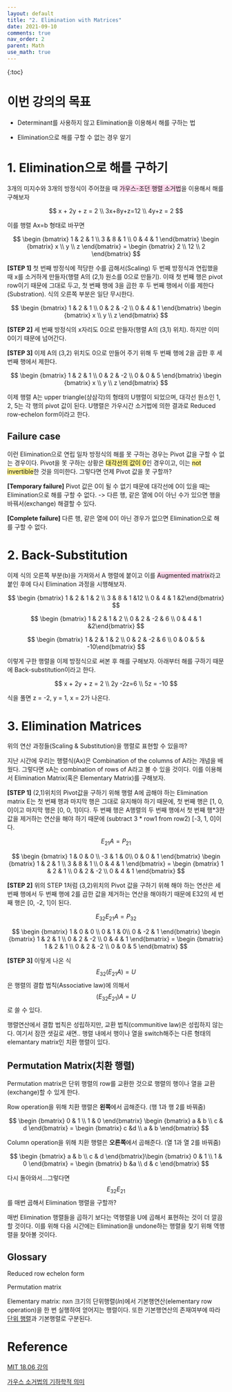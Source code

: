 ```yaml
---
layout: default
title: "2. Elimination with Matrices"
date: 2021-09-10
comments: true
nav_order: 2
parent: Math
use_math: true
---
```




{:toc} 



# 이번 강의의 목표

* Determinant를 사용하지 않고 Elimination을 이용해서 해를 구하는 법

* Elimination으로 해를 구할 수 없는 경우 알기



# **1. Elimination으로 해를 구하기**

<justify>

3개의 미지수와 3개의 방정식이 주어졌을 때 <span style="background:#FFD9EC">가우스-조던 행렬 소거법</span>을 이용해서 해를 구해보자


$$
x + 2y + z = 2 \\
3x+8y+z=12 \\
4y+z = 2
$$



이를 행렬 Ax=b 형태로 바꾸면



$$
\begin {bmatrix} 1 & 2 & 1 \\
3 & 8 & 1 \\
0 & 4 & 1 \end{bmatrix} \begin {bmatrix} x \\ y \\ z \end{bmatrix} = \begin {bmatrix} 2 \\ 12 \\ 2 \end{bmatrix}
$$



**[STEP 1]** 첫 번째 방정식에 적당한 수를 곱해서(Scaling) 두 번째 방정식과 연립했을 때 x를 소거하게 만들자(행렬 A의 (2,1) 원소를 0으로 만들기). 이때 첫 번째 행은 pivot row이기 때문에 그대로 두고, 첫 번째 행에 3을 곱한 후 두 번째 행에서 이를 제한다(Substration). 식의 오른쪽 부분은 일단 무시한다.




$$
\begin {bmatrix} 1 & 2 & 1 \\
0 & 2 & -2 \\
0 & 4 & 1 \end{bmatrix} \begin {bmatrix} x \\ y \\ z \end{bmatrix}
$$



**[STEP 2]** 세 번째 방정식의 x자리도 0으로 만들자(행렬 A의 (3,1) 위치). 하지만 이미 0이기 때문에 넘어간다.



**[STEP 3]** 이제 A의 (3,2) 위치도 0으로 만들어 주기 위해 두 번째 행에 2을 곱한 후 세 번째 행에서 제한다. 



$$
\begin {bmatrix} 1 & 2 & 1 \\
0 & 2 & -2 \\
0 & 0 & 5 \end{bmatrix} \begin {bmatrix} x \\ y \\ z \end{bmatrix} 
$$



이제 행렬 A는 upper triangle(상삼각)의 형태의 U행렬이 되었으며, 대각선 원소인 1, 2, 5는 각 행의 pivot 값이 된다. U행렬은 가우시간 소거법에 의한 결과로 Reduced row-echelon form이라고 한다. 

</justify>

##  Failure case

이런 Elimination으로 연립 일차 방정식의 해를 못 구하는 경우는 Pivot 값을 구할 수 없는 경우이다. Pivot을 못 구하는 상황은  <span style="background:#fff28c">대각선의 값이 0</span>인 경우이고, 이는 <span style="background:#fff28c">not invertible</span>한 것을 의미한다. 그렇다면 언제 Pivot 값을 못 구할까? 

**[Temporary failure]** Pivot 값은 0이 될 수 없기 때문에 대각선에 0이 있을 때는 Elimination으로 해를 구할 수 없다. -> 다른 행, 같은 열에 0이 아닌 수가 있으면 행을 바꿔서(exchange) 해결할 수 있다.

**[Complete failure]** 다른 행, 같은 열에 0이 아닌 경우가 없으면 Elimination으로 해를 구할 수 없다.





# **2. Back-Substitution**

이제 식의 오른쪽 부분(b)을 가져와서 A 행렬에 붙이고 이를 <span style="background:#FFD9EC"> Augmented matrix</span>라고 붙인 후에 다시 Elimination 과정을 시행해보자.


$$
\begin {bmatrix} 1 & 2 & 1 & 2 \\
3 & 8 & 1 &12 \\
0 & 4 & 1 &2\end{bmatrix}
$$

$$
\begin {bmatrix} 1 & 2 & 1 & 2 \\
0 & 2 & -2 & 6 \\
0 & 4 & 1 &2\end{bmatrix}
$$

$$
\begin {bmatrix} 1 & 2 & 1 & 2 \\
0 & 2 & -2 & 6 \\
0 & 0 & 5 & -10\end{bmatrix}
$$


이렇게 구한 행렬을 이제 방정식으로 써본 후 해를 구해보자. 아래부터 해를 구하기 때문에 Back-substitution이라고 한다.


$$
x + 2y + z = 2 \\
2y -2z=6 \\
5z = -10
$$


식을 풀면 z = -2, y = 1, x = 2가 나온다. 



# 3. Elimination Matrices

위의 연산 과정들(Scaling & Substitution)을 행렬로 표현할 수 있을까?

지난 시간에 우리는 행렬식(Ax)은 Combination of the columns of A라는 개념을 배웠다. 그렇다면 xA는 combination of rows of A라고 볼 수 있을 것이다. 이를 이용해서 Elimination Matrix(혹은 Elementary Matrix)를 구해보자. 

**[STEP 1]** (2,1)위치의 Pivot값을 구하기 위해 행렬 A에 곱해야 하는 Elimination matrix E는 첫 번째 행과 마지막 행은 그대로 유지해야 하기 때문에, 첫 번째 행은 [1, 0, 0]이고 마지막 행은 [0, 0, 1]이다. 두 번째 행은 A행렬의 두 번째 행에서 첫 번째 행\*3한 값을 제거하는 연산을 해야 하기 때문에 (subtract 3 \* row1 from row2) [-3, 1, 0]이다.


$$
E_{21}A= P_{21} 
$$

$$
\begin {bmatrix} 1 & 0 & 0 \\
-3 & 1 & 0\\
0 & 0 & 1 \end{bmatrix} \begin {bmatrix} 1 & 2 & 1 \\
3 & 8 & 1 \\
0 & 4 & 1 \end{bmatrix} = \begin {bmatrix} 1 & 2 & 1 \\
0 & 2 & -2 \\
0 & 4 & 1 \end{bmatrix}
$$


**[STEP 2]** 위의 STEP 1처럼 (3,2)위치의 Pivot 값을 구하기 위해 해야 하는 연산은 세 번째 행에서 두 번째 행에 2를 곱한 값을 제거하는 연산을 해야하기 때문에 E32의 세 번째 행은 [0,  -2, 1]이 된다.


$$
E_{32}E_{21}A=P_{32}
$$

$$
\begin {bmatrix} 1 & 0 & 0 \\
0 & 1 & 0\\
0 & -2 & 1 \end{bmatrix} \begin {bmatrix} 1 & 2 & 1 \\
0 & 2 & -2 \\
0 & 4 & 1 \end{bmatrix} = \begin {bmatrix} 1 & 2 & 1 \\
0 & 2 & -2 \\
0 & 0 & 5 \end{bmatrix}
$$


**[STEP 3]** 이렇게 나온 식
$$
E_{32}(E_{21}A)=U
$$
은 행렬의 결합 법칙(Associative law)에 의해서 
$$
(E_{32}E_{21})A=U
$$
로 쓸 수 있다.



행렬연산에서 결합 법칙은 성립하지만, 교환 법칙(communitive law)은 성립하지 않는다. 여기서 잠깐 샛길로 새면.. 행렬 내에서 행이나 열을 switch해주는 다른 형태의 elemantary matrix인 치환 행렬이 있다. 



## Permutation Matrix(치환 행렬)

Permutation matrix은 단위 행렬의 row를 교환한 것으로 행렬의 행이나 열을 교환(exchange)할 수 있게 한다.

Row operation을 위해 치환 행렬은 **왼쪽**에서 곱해준다.  (행 1과 행 2를 바꿔줌) 


$$
\begin {bmatrix} 0 & 1 \\ 1 & 0 \end{bmatrix} \begin {bmatrix} a & b \\ c & d \end{bmatrix} =  \begin {bmatrix} c &d \\ a & b \end{bmatrix}
$$


Column operation을 위해 치환 행렬은 **오른쪽**에서 곱해준다. (열 1과 열 2를 바꿔줌)


$$
 \begin {bmatrix} a & b \\ c & d \end{bmatrix}\begin {bmatrix} 0 & 1 \\ 1 & 0 \end{bmatrix} =  \begin {bmatrix} b &a \\ d & c \end{bmatrix}
$$


다시 돌아와서...그렇다면 
$$
E_{32}E_{21}
$$
를 매번 곱해서 Elimination 행렬을 구할까?

매번 Elimination 행렬들을 곱하기 보다는 역행렬을 U에 곱해서 표현하는 것이 더 깔끔할 것이다. 이를 위해 다음 시간에는 Elimination을 undone하는 행렬을 찾기 위해 역행렬을 찾아볼 것이다.







## Glossary

Reduced row echelon form

Permutation matrix

Elementary matrix:  nxn 크기의 단위행렬(*In*)에서 기본행연산(elementary row operation)을 한 번 실행하여 얻어지는 행렬이다. 또한 기본행연산의 존재여부에 따라 [단위 행렬](https://ko.wikipedia.org/wiki/단위_행렬)과 기본행렬로 구분된다.

# Reference

[MIT 18.06 강의](https://www.youtube.com/watch?v=QVKj3LADCnA&list=PLE7DDD91010BC51F8&index=3)

[가우스 소거법의 기하학적 의미](https://angeloyeo.github.io/2019/09/09/Gauss_Jordan.html )
